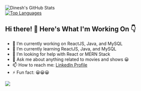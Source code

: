 <div>
  <img src="https://github-readme-stats.vercel.app/api?username=Thedineshk24&show_icons=true&theme=ayu-mirage&border_radius=30.0&border_color=2f353b" alt="Dinesh's GitHub Stats" />
  <br />
  <a href="https://github.com/Thedineshk24/github-readme-stats">
    <img src="https://github-readme-stats.vercel.app/api/top-langs/?username=Thedineshk24&theme=ayu-mirage&border_radius=30.0&border_color=2f353b" alt="Top Languages" />
  </a>
</div>

## Hi there! 👋 Here's What I'm Working On 👇
- 🔭 I’m currently working on ReactJS, Java, and MySQL
- 🌱 I’m currently learning ReactJS, Java, and MySQL
- 🤔 I’m looking for help with React or MERN Stack
- 💬 Ask me about anything related to movies and shows 😀
- 📫 How to reach me: [LinkedIn Profile](https://www.linkedin.com/in/dinesh-katariya-505116154)
- ⚡ Fun fact: 😀😀😀

<!-- Wave SVG | Bottom Down SVG -->
<img src="https://github.com/BEPb/BEPb/blob/main/assets/Bottom_down.svg">
